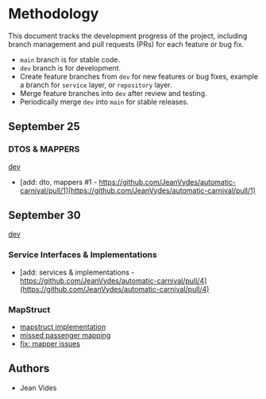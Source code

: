 # Methodology

This document tracks the development progress of the project, including branch management and pull requests (PRs) for each feature or bug fix.

- `main` branch is for stable code.
- `dev` branch is for development.
- Create feature branches from `dev` for new features or bug fixes, example a branch for `service` layer, or `repository` layer.
- Merge feature branches into `dev` after review and testing.
- Periodically merge `dev` into `main` for stable releases.

## September 25

### DTOS & MAPPERS

[dev](https://github.com/JeanVydes/automatic-carnival/tree/dev)

- [add: dto, mappers #1 - https://github.com/JeanVydes/automatic-carnival/pull/1](https://github.com/JeanVydes/automatic-carnival/pull/1)

## September 30

[dev](https://github.com/JeanVydes/automatic-carnival/tree/dev)

### Service Interfaces & Implementations

- [add: services & implementations - https://github.com/JeanVydes/automatic-carnival/pull/4](https://github.com/JeanVydes/automatic-carnival/pull/4)


### MapStruct

- [mapstruct implementation](https://github.com/JeanVydes/automatic-carnival/commit/9a09895e2f9aa42661265393da1784c8fe768438)
- [missed passenger mapping](https://github.com/JeanVydes/automatic-carnival/commit/cad3ff6eb66a6e2b55f36a173e1ad0d96f5b70a2)
- [fix: mapper issues](https://github.com/JeanVydes/automatic-carnival/commit/3998253d02e8626ea479dcf7c00b19d71f8ed210)

## Authors

* Jean Vides